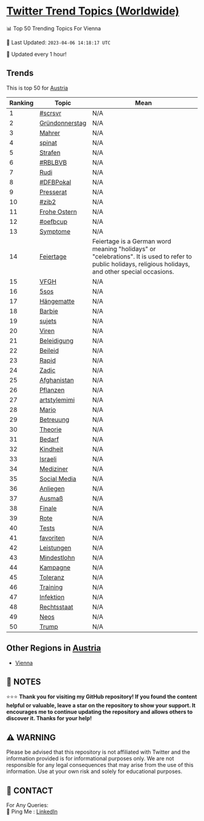 [Twitter Trend Topics (Worldwide)](https://github.com/ErcinDedeoglu/Twitter-Trend-Topics)
==========


📊 Top 50 Trending Topics For Vienna

📆 Last Updated: `2023-04-06 14:18:17 UTC`

🔧 Updated every 1 hour!


## Trends

This is top 50 for [Austria](</Austria>)

| Ranking | Topic | Mean |
| ------- | ------------ | ------------ |
| 1 | [#scrsvr](http://twitter.com/search?q=%23scrsvr) | N/A |
| 2 | [Gründonnerstag](http://twitter.com/search?q=Gr%c3%bcndonnerstag) | N/A |
| 3 | [Mahrer](http://twitter.com/search?q=Mahrer) | N/A |
| 4 | [spinat](http://twitter.com/search?q=spinat) | N/A |
| 5 | [Strafen](http://twitter.com/search?q=Strafen) | N/A |
| 6 | [#RBLBVB](http://twitter.com/search?q=%23RBLBVB) | N/A |
| 7 | [Rudi](http://twitter.com/search?q=Rudi) | N/A |
| 8 | [#DFBPokal](http://twitter.com/search?q=%23DFBPokal) | N/A |
| 9 | [Presserat](http://twitter.com/search?q=Presserat) | N/A |
| 10 | [#zib2](http://twitter.com/search?q=%23zib2) | N/A |
| 11 | [Frohe Ostern](http://twitter.com/search?q=Frohe+Ostern) | N/A |
| 12 | [#oefbcup](http://twitter.com/search?q=%23oefbcup) | N/A |
| 13 | [Symptome](http://twitter.com/search?q=Symptome) | N/A |
| 14 | [Feiertage](http://twitter.com/search?q=Feiertage) | Feiertage is a German word meaning "holidays" or "celebrations". It is used to refer to public holidays, religious holidays, and other special occasions. |
| 15 | [VFGH](http://twitter.com/search?q=VFGH) | N/A |
| 16 | [5sos](http://twitter.com/search?q=5sos) | N/A |
| 17 | [Hängematte](http://twitter.com/search?q=H%c3%a4ngematte) | N/A |
| 18 | [Barbie](http://twitter.com/search?q=Barbie) | N/A |
| 19 | [sujets](http://twitter.com/search?q=sujets) | N/A |
| 20 | [Viren](http://twitter.com/search?q=Viren) | N/A |
| 21 | [Beleidigung](http://twitter.com/search?q=Beleidigung) | N/A |
| 22 | [Beileid](http://twitter.com/search?q=Beileid) | N/A |
| 23 | [Rapid](http://twitter.com/search?q=Rapid) | N/A |
| 24 | [Zadic](http://twitter.com/search?q=Zadic) | N/A |
| 25 | [Afghanistan](http://twitter.com/search?q=Afghanistan) | N/A |
| 26 | [Pflanzen](http://twitter.com/search?q=Pflanzen) | N/A |
| 27 | [artstylemimi](http://twitter.com/search?q=artstylemimi) | N/A |
| 28 | [Mario](http://twitter.com/search?q=Mario) | N/A |
| 29 | [Betreuung](http://twitter.com/search?q=Betreuung) | N/A |
| 30 | [Theorie](http://twitter.com/search?q=Theorie) | N/A |
| 31 | [Bedarf](http://twitter.com/search?q=Bedarf) | N/A |
| 32 | [Kindheit](http://twitter.com/search?q=Kindheit) | N/A |
| 33 | [Israeli](http://twitter.com/search?q=Israeli) | N/A |
| 34 | [Mediziner](http://twitter.com/search?q=Mediziner) | N/A |
| 35 | [Social Media](http://twitter.com/search?q=Social+Media) | N/A |
| 36 | [Anliegen](http://twitter.com/search?q=Anliegen) | N/A |
| 37 | [Ausmaß](http://twitter.com/search?q=Ausma%c3%9f) | N/A |
| 38 | [Finale](http://twitter.com/search?q=Finale) | N/A |
| 39 | [Rote](http://twitter.com/search?q=Rote) | N/A |
| 40 | [Tests](http://twitter.com/search?q=Tests) | N/A |
| 41 | [favoriten](http://twitter.com/search?q=favoriten) | N/A |
| 42 | [Leistungen](http://twitter.com/search?q=Leistungen) | N/A |
| 43 | [Mindestlohn](http://twitter.com/search?q=Mindestlohn) | N/A |
| 44 | [Kampagne](http://twitter.com/search?q=Kampagne) | N/A |
| 45 | [Toleranz](http://twitter.com/search?q=Toleranz) | N/A |
| 46 | [Training](http://twitter.com/search?q=Training) | N/A |
| 47 | [Infektion](http://twitter.com/search?q=Infektion) | N/A |
| 48 | [Rechtsstaat](http://twitter.com/search?q=Rechtsstaat) | N/A |
| 49 | [Neos](http://twitter.com/search?q=Neos) | N/A |
| 50 | [Trump](http://twitter.com/search?q=Trump) | N/A |



## Other Regions in [Austria](</Austria>)

* [Vienna](</Austria/Vienna.md>)



## 📝 NOTES

⭐⭐⭐ **Thank you for visiting my GitHub repository! If you found the content helpful or valuable, leave a star on the repository to show your support. It encourages me to continue updating the repository and allows others to discover it. Thanks for your help!**


## ⚠️ WARNING

Please be advised that this repository is not affiliated with Twitter and the information provided is for informational purposes only. We are not responsible for any legal consequences that may arise from the use of this information. Use at your own risk and solely for educational purposes.


## 📨 CONTACT

 For Any Queries:  
            🏓 Ping Me : [LinkedIn](https://www.linkedin.com/in/ercindedeoglu/)

